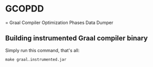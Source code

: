 # GCOPDD

= Graal Compiler Optimization Phases Data Dumper

## Building instrumented Graal compiler binary

Simply run this command, that's all:

```
make graal.instrumented.jar
```
